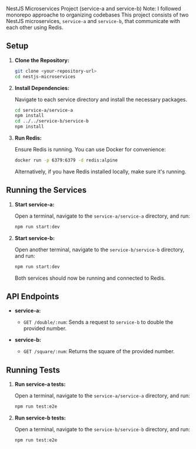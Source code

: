 NestJS Microservices Project (service-a and service-b)
Note: I followed monorepo approache to organizing codebases
This project consists of two NestJS microservices, `service-a` and `service-b`, that communicate with each other using Redis.

## Setup

1.  **Clone the Repository:**

    ```bash
    git clone <your-repository-url>
    cd nestjs-microservices
    ```

2.  **Install Dependencies:**

    Navigate to each service directory and install the necessary packages.

    ```bash
    cd service-a/service-a
    npm install
    cd ../../service-b/service-b
    npm install
    ```

3.  **Run Redis:**

    Ensure Redis is running. You can use Docker for convenience:

    ```bash
    docker run -p 6379:6379 -d redis:alpine
    ```

    Alternatively, if you have Redis installed locally, make sure it's running.

## Running the Services

1.  **Start service-a:**

    Open a terminal, navigate to the `service-a/service-a` directory, and run:

    ```bash
    npm run start:dev
    ```

2.  **Start service-b:**

    Open another terminal, navigate to the `service-b/service-b` directory, and run:

    ```bash
    npm run start:dev
    ```

    Both services should now be running and connected to Redis.

## API Endpoints

* **service-a:**
    * `GET /double/:num`: Sends a request to `service-b` to double the provided number.

* **service-b:**
    * `GET /square/:num`: Returns the square of the provided number.

## Running Tests

1.  **Run service-a tests:**

    Open a terminal, navigate to the `service-a/service-a` directory, and run:

    ```bash
    npm run test:e2e
    ```

2.  **Run service-b tests:**

    Open a terminal, navigate to the `service-b/service-b` directory, and run:

    ```bash
    npm run test:e2e
    ```
